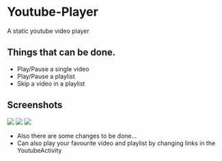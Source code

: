 # Youtube-Player
A static youtube video player 

## Things that can be done.
- Play/Pause a single video
- Play/Pause a playlist
- Skip a video in a playlist


## Screenshots
![](https://user-images.githubusercontent.com/56514855/120931330-b2e8c180-c70e-11eb-917c-e0f2dc4aae3c.jpeg)
![](https://user-images.githubusercontent.com/56514855/120931331-b419ee80-c70e-11eb-98ca-bf29e257aa62.jpeg)
![](https://user-images.githubusercontent.com/56514855/120931230-47065900-c70e-11eb-9379-860d50b76128.jpeg)

- Also there are some changes to be done...
- Can also play your favourite video and playlist by changing links in the YoutubeActivity 
